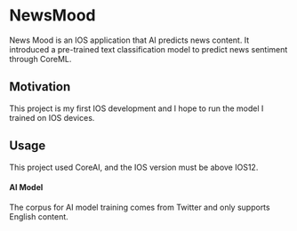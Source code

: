 # NewsMood
News Mood is an IOS application that AI predicts news content. It introduced a pre-trained text classification model to predict news sentiment through CoreML.

## Motivation
This project is my first IOS development and I hope to run the model I trained on IOS devices.

## Usage
This project used CoreAI, and the IOS version must be above IOS12.

####  AI Model
The corpus for AI model training comes from Twitter and only supports English content.

